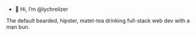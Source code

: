 - 👋 Hi, I’m @lychrelizer

The default bearded, hipster, matet-tea drinking full-stack web dev with a man bun.

<!---
- 👀 I’m interested in ...
- 🌱 I’m currently learning ...
- 💞️ I’m looking to collaborate on ...
- 📫 How to reach me ...
--->
<!---
lychrelizer/lychrelizer is a ✨ special ✨ repository because its `README.md` (this file) appears on your GitHub profile.
You can click the Preview link to take a look at your changes.
--->
